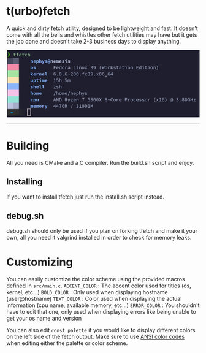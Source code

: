 # t(urbo)fetch
A quick and dirty fetch utility, designed to be lightweight and fast.
It doesn't come with all the bells and whistles other fetch utilities may have but it gets the job done and doesn't take 2-3 business days to display anything.

![pgfetch](./tfetch.png)

___

# Building
All you need is CMake and a C compiler.
Run the build.sh script and enjoy.

## Installing
If you want to install tfetch just run the install.sh script instead.

## debug.sh
debug.sh should only be used if you plan on forking tfetch and make it your own, all you need it valgrind installed in order to check for memory leaks.

# Customizing
You can easily customize the color scheme using the provided macros defined in `src/main.c`.
`ACCENT_COLOR` : The accent color used for titles (os, kernel, etc...)
`BOLD_COLOR` : Only used when displaying hostname (user@hostname)
`TEXT_COLOR` : Color used when displaying the actual information (cpu name, available memory, etc...)
`ERROR_COLOR` : You shouldn't have to edit that one, only used when displaying errors like being unable to get your os name and version

You can also edit `const palette` if you would like to display different colors on the left side of the fetch output.
Make sure to use [ANSI color codes](https://en.wikipedia.org/wiki/ANSI_escape_code#8-bit) when editing either the palette or color scheme.
